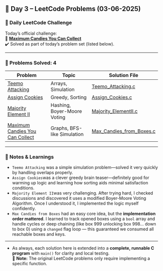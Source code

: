 ## 📅 Day 3 – LeetCode Problems (03-06-2025)

### 🌟 Daily LeetCode Challenge  
Today’s official challenge:  
🔹 **[Maximum Candies You Can Collect](https://leetcode.com/problems/maximum-candies-you-can-get-from-boxes)**  
✔️ Solved as part of today’s problem set (listed below).

---

### 🧠 Problems Solved: 4

| Problem                                                                                      | Topic                                | Solution File                                           |
|----------------------------------------------------------------------------------------------|--------------------------------------|---------------------------------------------------------|
| [Teemo Attacking](https://leetcode.com/problems/teemo-attacking)                             | Arrays, Simulation                   | [Teemo_Attacking.c](Teemo_Attacking.c)                 |
| [Assign Cookies](https://leetcode.com/problems/assign-cookies)                               | Greedy, Sorting                      | [Assign_Cookies.c](Assign_Cookies.c)                   |
| [Majority Element II](https://leetcode.com/problems/majority-element-ii)                     | Hashing, Boyer-Moore Voting          | [Majority_ElementII.c](Majority_ElementII.c)           |
| [Maximum Candies You Can Collect](https://leetcode.com/problems/maximum-candies-you-can-get-from-boxes) | Graphs, BFS-like Simulation | [Max_Candies_from_Boxes.c](Max_Candies_from_Boxes.c)   |

---

### 📘 Notes & Learnings

- `Teemo Attacking`  was a simple simulation problem—solved it very quickly by handling overlaps properly.
- `Assign Cookies`was a clever greedy brain teaser—definitely good for warming up logic and learning how sorting aids minimal satisfaction conditions.
- `Majority Element II`was very challenging. After trying hard, I checked discussions and discovered it uses a modified Boyer-Moore Voting Algorithm. Once I understood it, I implemented the logic myself confidently.
- `Max Candies from Boxes` had an easy core idea, but the **implementation order mattered**. I learned to track opened boxes using a `bool` array and handle cycles or deep chaining (like box 999 unlocking box 998... down to box 0) using a `changed` flag loop — this guaranteed we consumed all reachable boxes and keys.

---

- As always, each solution here is extended into a **complete, runnable C program** with `main()` for clarity and local testing.  
📌 **Note:** The original LeetCode problems only require implementing a specific function.
